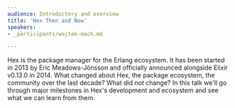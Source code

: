 ```yaml
---
audience: Introductory and overview
title: 'Hex Then and Now'
speakers:
- _participants/wojtek-mach.md

---
```

Hex is the package manager for the Erlang ecosystem. It has been started in 2013 by Eric Meadows-Jönsson and officially announced alongside Elixir v0.13.0 in 2014. What changed about Hex, the package ecosystem, the community over the last decade? What did _not_ change? In this talk we'll go through major milestones in Hex's development and ecosystem and see what we can learn from them.
